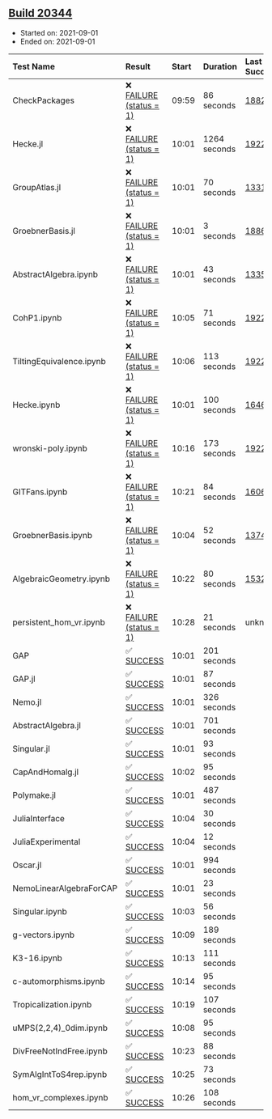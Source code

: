 ## [Build 20344](https://oscarci.mathematik.uni-kl.de/job/oscar/20344/)

* Started on: 2021-09-01
* Ended on: 2021-09-01

| Test Name    | Result | Start | Duration | Last Success | First Failure |
|:-------------|:-------|:------|:---------|:-------------|:--------------|
| CheckPackages | ❌ [FAILURE (status = 1)](https://oscarci.mathematik.uni-kl.de/job/oscar/20344/artifact/logs/build-20344/CheckPackages.log) | 09:59 | 86 seconds | [18822](https://oscarci.mathematik.uni-kl.de/job/oscar/18822/) | [18823](https://oscarci.mathematik.uni-kl.de/job/oscar/18823/) |
| Hecke.jl | ❌ [FAILURE (status = 1)](https://oscarci.mathematik.uni-kl.de/job/oscar/20344/artifact/logs/build-20344/Hecke.jl.log) | 10:01 | 1264 seconds | [19222](https://oscarci.mathematik.uni-kl.de/job/oscar/19222/) | [20152](https://oscarci.mathematik.uni-kl.de/job/oscar/20152/) |
| GroupAtlas.jl | ❌ [FAILURE (status = 1)](https://oscarci.mathematik.uni-kl.de/job/oscar/20344/artifact/logs/build-20344/GroupAtlas.jl.log) | 10:01 | 70 seconds | [13311](https://oscarci.mathematik.uni-kl.de/job/oscar/13311/) | [13312](https://oscarci.mathematik.uni-kl.de/job/oscar/13312/) |
| GroebnerBasis.jl | ❌ [FAILURE (status = 1)](https://oscarci.mathematik.uni-kl.de/job/oscar/20344/artifact/logs/build-20344/GroebnerBasis.jl.log) | 10:01 | 3 seconds | [18864](https://oscarci.mathematik.uni-kl.de/job/oscar/18864/) | [18865](https://oscarci.mathematik.uni-kl.de/job/oscar/18865/) |
| AbstractAlgebra.ipynb | ❌ [FAILURE (status = 1)](https://oscarci.mathematik.uni-kl.de/job/oscar/20344/artifact/logs/build-20344/AbstractAlgebra.ipynb.log) | 10:01 | 43 seconds | [13355](https://oscarci.mathematik.uni-kl.de/job/oscar/13355/) | [13356](https://oscarci.mathematik.uni-kl.de/job/oscar/13356/) |
| CohP1.ipynb | ❌ [FAILURE (status = 1)](https://oscarci.mathematik.uni-kl.de/job/oscar/20344/artifact/logs/build-20344/CohP1.ipynb.log) | 10:05 | 71 seconds | [19222](https://oscarci.mathematik.uni-kl.de/job/oscar/19222/) | [20152](https://oscarci.mathematik.uni-kl.de/job/oscar/20152/) |
| TiltingEquivalence.ipynb | ❌ [FAILURE (status = 1)](https://oscarci.mathematik.uni-kl.de/job/oscar/20344/artifact/logs/build-20344/TiltingEquivalence.ipynb.log) | 10:06 | 113 seconds | [19222](https://oscarci.mathematik.uni-kl.de/job/oscar/19222/) | [20152](https://oscarci.mathematik.uni-kl.de/job/oscar/20152/) |
| Hecke.ipynb | ❌ [FAILURE (status = 1)](https://oscarci.mathematik.uni-kl.de/job/oscar/20344/artifact/logs/build-20344/Hecke.ipynb.log) | 10:01 | 100 seconds | [16463](https://oscarci.mathematik.uni-kl.de/job/oscar/16463/) | [16464](https://oscarci.mathematik.uni-kl.de/job/oscar/16464/) |
| wronski-poly.ipynb | ❌ [FAILURE (status = 1)](https://oscarci.mathematik.uni-kl.de/job/oscar/20344/artifact/logs/build-20344/wronski-poly.ipynb.log) | 10:16 | 173 seconds | [19222](https://oscarci.mathematik.uni-kl.de/job/oscar/19222/) | [20152](https://oscarci.mathematik.uni-kl.de/job/oscar/20152/) |
| GITFans.ipynb | ❌ [FAILURE (status = 1)](https://oscarci.mathematik.uni-kl.de/job/oscar/20344/artifact/logs/build-20344/GITFans.ipynb.log) | 10:21 | 84 seconds | [16068](https://oscarci.mathematik.uni-kl.de/job/oscar/16068/) | [16069](https://oscarci.mathematik.uni-kl.de/job/oscar/16069/) |
| GroebnerBasis.ipynb | ❌ [FAILURE (status = 1)](https://oscarci.mathematik.uni-kl.de/job/oscar/20344/artifact/logs/build-20344/GroebnerBasis.ipynb.log) | 10:04 | 52 seconds | [13748](https://oscarci.mathematik.uni-kl.de/job/oscar/13748/) | [13749](https://oscarci.mathematik.uni-kl.de/job/oscar/13749/) |
| AlgebraicGeometry.ipynb | ❌ [FAILURE (status = 1)](https://oscarci.mathematik.uni-kl.de/job/oscar/20344/artifact/logs/build-20344/AlgebraicGeometry.ipynb.log) | 10:22 | 80 seconds | [15322](https://oscarci.mathematik.uni-kl.de/job/oscar/15322/) | [15323](https://oscarci.mathematik.uni-kl.de/job/oscar/15323/) |
| persistent_hom_vr.ipynb | ❌ [FAILURE (status = 1)](https://oscarci.mathematik.uni-kl.de/job/oscar/20344/artifact/logs/build-20344/persistent_hom_vr.ipynb.log) | 10:28 | 21 seconds | unknown | unknown |
| GAP | ✅ [SUCCESS](https://oscarci.mathematik.uni-kl.de/job/oscar/20344/artifact/logs/build-20344/GAP.log) | 10:01 | 201 seconds |  |  |
| GAP.jl | ✅ [SUCCESS](https://oscarci.mathematik.uni-kl.de/job/oscar/20344/artifact/logs/build-20344/GAP.jl.log) | 10:01 | 87 seconds |  |  |
| Nemo.jl | ✅ [SUCCESS](https://oscarci.mathematik.uni-kl.de/job/oscar/20344/artifact/logs/build-20344/Nemo.jl.log) | 10:01 | 326 seconds |  |  |
| AbstractAlgebra.jl | ✅ [SUCCESS](https://oscarci.mathematik.uni-kl.de/job/oscar/20344/artifact/logs/build-20344/AbstractAlgebra.jl.log) | 10:01 | 701 seconds |  |  |
| Singular.jl | ✅ [SUCCESS](https://oscarci.mathematik.uni-kl.de/job/oscar/20344/artifact/logs/build-20344/Singular.jl.log) | 10:01 | 93 seconds |  |  |
| CapAndHomalg.jl | ✅ [SUCCESS](https://oscarci.mathematik.uni-kl.de/job/oscar/20344/artifact/logs/build-20344/CapAndHomalg.jl.log) | 10:02 | 95 seconds |  |  |
| Polymake.jl | ✅ [SUCCESS](https://oscarci.mathematik.uni-kl.de/job/oscar/20344/artifact/logs/build-20344/Polymake.jl.log) | 10:01 | 487 seconds |  |  |
| JuliaInterface | ✅ [SUCCESS](https://oscarci.mathematik.uni-kl.de/job/oscar/20344/artifact/logs/build-20344/JuliaInterface.log) | 10:04 | 30 seconds |  |  |
| JuliaExperimental | ✅ [SUCCESS](https://oscarci.mathematik.uni-kl.de/job/oscar/20344/artifact/logs/build-20344/JuliaExperimental.log) | 10:04 | 12 seconds |  |  |
| Oscar.jl | ✅ [SUCCESS](https://oscarci.mathematik.uni-kl.de/job/oscar/20344/artifact/logs/build-20344/Oscar.jl.log) | 10:01 | 994 seconds |  |  |
| NemoLinearAlgebraForCAP | ✅ [SUCCESS](https://oscarci.mathematik.uni-kl.de/job/oscar/20344/artifact/logs/build-20344/NemoLinearAlgebraForCAP.log) | 10:01 | 23 seconds |  |  |
| Singular.ipynb | ✅ [SUCCESS](https://oscarci.mathematik.uni-kl.de/job/oscar/20344/artifact/logs/build-20344/Singular.ipynb.log) | 10:03 | 56 seconds |  |  |
| g-vectors.ipynb | ✅ [SUCCESS](https://oscarci.mathematik.uni-kl.de/job/oscar/20344/artifact/logs/build-20344/g-vectors.ipynb.log) | 10:09 | 189 seconds |  |  |
| K3-16.ipynb | ✅ [SUCCESS](https://oscarci.mathematik.uni-kl.de/job/oscar/20344/artifact/logs/build-20344/K3-16.ipynb.log) | 10:13 | 111 seconds |  |  |
| c-automorphisms.ipynb | ✅ [SUCCESS](https://oscarci.mathematik.uni-kl.de/job/oscar/20344/artifact/logs/build-20344/c-automorphisms.ipynb.log) | 10:14 | 95 seconds |  |  |
| Tropicalization.ipynb | ✅ [SUCCESS](https://oscarci.mathematik.uni-kl.de/job/oscar/20344/artifact/logs/build-20344/Tropicalization.ipynb.log) | 10:19 | 107 seconds |  |  |
| uMPS(2,2,4)_0dim.ipynb | ✅ [SUCCESS](https://oscarci.mathematik.uni-kl.de/job/oscar/20344/artifact/logs/build-20344/uMPS-2-2-4-_0dim.ipynb.log) | 10:08 | 95 seconds |  |  |
| DivFreeNotIndFree.ipynb | ✅ [SUCCESS](https://oscarci.mathematik.uni-kl.de/job/oscar/20344/artifact/logs/build-20344/DivFreeNotIndFree.ipynb.log) | 10:23 | 88 seconds |  |  |
| SymAlgIntToS4rep.ipynb | ✅ [SUCCESS](https://oscarci.mathematik.uni-kl.de/job/oscar/20344/artifact/logs/build-20344/SymAlgIntToS4rep.ipynb.log) | 10:25 | 73 seconds |  |  |
| hom_vr_complexes.ipynb | ✅ [SUCCESS](https://oscarci.mathematik.uni-kl.de/job/oscar/20344/artifact/logs/build-20344/hom_vr_complexes.ipynb.log) | 10:26 | 108 seconds |  |  |
